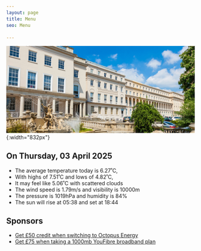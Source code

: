 ```yaml
---
layout: page
title: Menu
seo: Menu

---
```


![Logo](/images/logo.jpg){:width="832px"}

<!-- weather_marker starts -->
## On Thursday, 03 April 2025

- The average temperature today is 6.27˚C,
- With highs of 7.51˚C and lows of 4.82˚C,
- It may feel like 5.06˚C with scattered clouds
- The wind speed is 1.79m/s and visibility is 10000m
- The pressure is 1019hPa and humidity is 84%
- The sun will rise at 05:38 and set at 18:44

<!-- weather_marker ends -->

## Sponsors

- [Get £50 credit when switching to Octopus Energy](https://bit.ly/3oD1nnS)
- [Get £75 when taking a 1000mb YouFibre broadband plan](https://aklam.io/91zWhU?)



